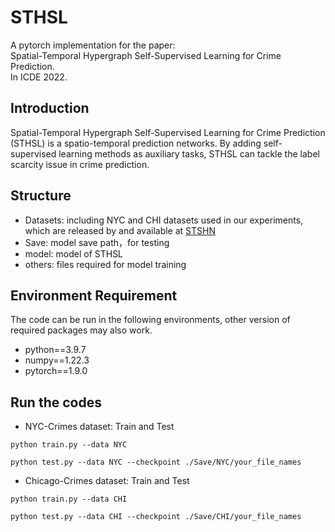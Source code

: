 # STHSL
A pytorch implementation for the paper:<br />
Spatial-Temporal Hypergraph Self-Supervised Learning for Crime Prediction.<br />
In ICDE 2022.

## Introduction
Spatial-Temporal Hypergraph Self-Supervised Learning for Crime Prediction (STHSL) is a spatio-temporal prediction networks. By adding self-supervised learning methods as auxiliary tasks, STHSL can tackle the label scarcity issue in crime prediction.

## Structure
* Datasets: including NYC and CHI datasets used in our experiments, which are released by and available at [STSHN](https://github.com/akaxlh/ST-SHN)
* Save: model save path，for testing
* model: model of STHSL
* others: files required for model training 

## Environment Requirement
The code can be run in the following environments, other version of required packages may also work.
* python==3.9.7
* numpy==1.22.3
* pytorch==1.9.0

## Run the codes 
* NYC-Crimes dataset: Train and Test
```
python train.py --data NYC
```
```
python test.py --data NYC --checkpoint ./Save/NYC/your_file_names
```

* Chicago-Crimes dataset: Train and Test
```
python train.py --data CHI
```
```
python test.py --data CHI --checkpoint ./Save/CHI/your_file_names
```
